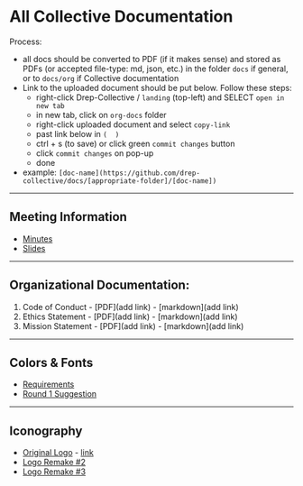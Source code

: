 # All Collective Documentation
Process:
  - all docs should be converted to PDF (if it makes sense) and stored as PDFs (or accepted file-type: md, json, etc.) in the folder `docs` if general, or to `docs/org` if Collective documentation
  - Link to the uploaded document should be put below. Follow these steps:
    - right-click Drep-Collective / `landing` (top-left) and SELECT `open in new tab`
    - in new tab, click on `org-docs` folder
    - right-click uploaded document and select `copy-link`
    - past link below in `(  )`
    - ctrl + s (to save) or click green `commit changes` button
    - click `commit changes` on pop-up
    - done
  - example: `[doc-name](https://github.com/drep-collective/docs/[appropriate-folder]/[doc-name])`

--- 

## Meeting Information
- [Minutes](https://github.com/DRep-Collective/Landing/tree/main/docs/meeting-minutes)
- [Slides](https://github.com/DRep-Collective/Landing/tree/main/docs/meeting-minutes/slides)

---

## Organizational Documentation:
1. Code of Conduct - [PDF](add link) - [markdown](add link)
2. Ethics Statement - [PDF](add link) - [markdown](add link)
3. Mission Statement - [PDF](add link) - [markdown](add link)

---

## Colors & Fonts
- [Requirements](https://github.com/DRep-Collective/Landing/blob/main/docs/fonts-colors/requirements.md)
- [Round 1 Suggestion](https://github.com/DRep-Collective/Landing/blob/main/docs/fonts-colors/round-1.md)

---

## Iconography
- [Original Logo](https://github.com/DRep-Collective/Landing/blob/main/docs/iconography/drep-collective-logo.png) - [link](https://drep-eco.vercel.app/logo-download)
- [Logo Remake #2](https://github.com/DRep-Collective/Landing/blob/main/docs/iconography/drep-collective-logo_2.png)
- [Logo Remake #3](https://github.com/DRep-Collective/Landing/blob/main/docs/iconography/drep-collective-logo_3.png)
